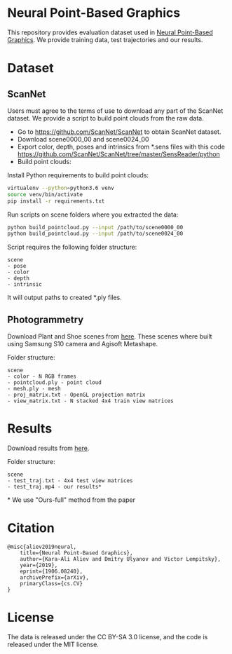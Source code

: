 # Neural Point-Based Graphics
This repository provides evaluation dataset used in [Neural Point-Based Graphics](https://arxiv.org/pdf/1906.08240.pdf). We provide training data, test trajectories and our results.

# Dataset

## ScanNet
Users must agree to the terms of use to download any part of the ScanNet dataset. We provide a script to build point clouds from the raw data.

- Go to https://github.com/ScanNet/ScanNet to obtain ScanNet dataset.
- Download scene0000_00 and scene0024_00
- Export color, depth, poses and intrinsics from *.sens files with this code https://github.com/ScanNet/ScanNet/tree/master/SensReader/python
- Build point clouds:

Install Python requirements to build point clouds:

```bash
virtualenv --python=python3.6 venv
source venv/bin/activate
pip install -r requirements.txt
```

Run scripts on scene folders where you extracted the data:

```bash
python build_pointcloud.py --input /path/to/scene0000_00
python build_pointcloud.py --input /path/to/scene0024_00
```

Script requires the following folder structure:
```
scene
- pose
- color
- depth
- intrinsic
```

It will output paths to created \*.ply files.

## Photogrammetry
Download Plant and Shoe scenes from [here](https://yadi.sk/d/TBCt28HKwi46yg). These scenes where built using Samsung S10 camera and Agisoft Metashape.

Folder structure:
```
scene
- color - N RGB frames
- pointcloud.ply - point cloud
- mesh.ply - mesh
- proj_matrix.txt - OpenGL projection matrix
- view_matrix.txt - N stacked 4x4 train view matrices
```

# Results
Download results from [here](https://yadi.sk/d/IdoFue9FTsGcUQ).

Folder structure:
```
scene
- test_traj.txt - 4x4 test view matrices
- test_traj.mp4 - our results*
```

\* We use "Ours-full" method from the paper

# Citation
```
@misc{aliev2019neural,
    title={Neural Point-Based Graphics},
    author={Kara-Ali Aliev and Dmitry Ulyanov and Victor Lempitsky},
    year={2019},
    eprint={1906.08240},
    archivePrefix={arXiv},
    primaryClass={cs.CV}
}
```

# License
The data is released under the CC BY-SA 3.0 license, and the code is released under the MIT license.
